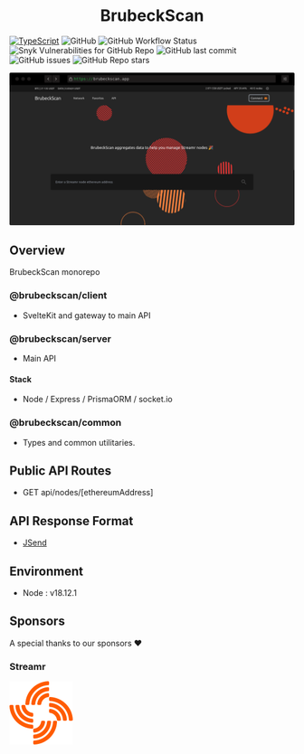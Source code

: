 # <div align="center">BrubeckScan</div>

[![TypeScript](https://badgen.net/badge/icon/typescript?icon=typescript&label)](https://typescriptlang.org) ![GitHub](https://img.shields.io/github/license/adamphivo/brubeckapi) ![GitHub Workflow Status](https://img.shields.io/github/actions/workflow/status/adamphivo/brubeckapi/main.yml?branch=main) ![Snyk Vulnerabilities for GitHub Repo](https://img.shields.io/snyk/vulnerabilities/github/adamphivo/brubeckapi) ![GitHub last commit](https://img.shields.io/github/last-commit/adamphivo/brubeckAPI) ![GitHub issues](https://img.shields.io/github/issues/adamphivo/brubeckAPI) ![GitHub Repo stars](https://img.shields.io/github/stars/adamphivo/brubeckAPI?style=social)

![alt text](/assets/SCREEN.png)

## Overview

BrubeckScan monorepo

### @brubeckscan/client

- SvelteKit and gateway to main API

### @brubeckscan/server

- Main API

#### Stack

- Node / Express / PrismaORM / socket.io

### @brubeckscan/common

- Types and common utilitaries.

## Public API Routes

- GET api/nodes/[ethereumAddress]

## API Response Format

- [JSend](https://github.com/omniti-labs/jsend)

## Environment

- Node : v18.12.1

## Sponsors

A special thanks to our sponsors ❤️

### Streamr

[![Streamr Logo](/assets/streamr_logo.svg "Streamr")](https://streamr.network/)
